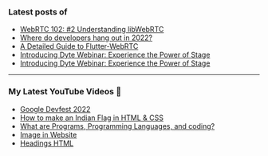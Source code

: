 ### Latest posts of 
<!-- BLOG-POST-LIST:START -->
- [WebRTC 102: #2 Understanding libWebRTC](https://blog.codersalman.live/webrtc-102-2-understanding-libwebrtc)
- [Where do developers hang out in 2022?](https://blog.codersalman.live/where-do-developers-hang-out-in-2022-1)
- [A Detailed Guide to Flutter-WebRTC](https://blog.codersalman.live/a-detailed-guide-to-flutter-webrtc-1)
- [Introducing Dyte Webinar: Experience the Power of Stage](https://blog.codersalman.live/introducing-dyte-webinar-experience-the-power-of-stage-1)
- [Introducing Dyte Webinar: Experience the Power of Stage](https://blog.codersalman.live/introducing-dyte-webinar-experience-the-power-of-stage)
<!-- BLOG-POST-LIST:END -->

<hr>

### My Latest YouTube Videos 🌱
<!-- YOUTUBE:START -->
- [Google Devfest 2022 ](https://www.youtube.com/watch?v=u_wWOf0LUxk)
- [How to make an Indian Flag in HTML &amp; CSS ](https://www.youtube.com/watch?v=5IxQYP8xTIE)
- [What are  Programs, Programming Languages, and coding? ](https://www.youtube.com/watch?v=9_b_2HpqasE)
- [Image in Website ](https://www.youtube.com/watch?v=g2bmNTShT-Q)
- [Headings HTML ](https://www.youtube.com/watch?v=YCgJBxAvboA)
<!-- YOUTUBE:END -->
